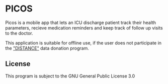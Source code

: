 # PICOS

Picos is a mobile app that lets an ICU discharge patient track their health
parameters, recieve medication reminders and keep track of follow up visits to
the doctor.

This application is suitable for offline use, if the user does not participate
in the
["DISTANCE"](https://www.gesundheitsforschung-bmbf.de/de/distance-krankheitsverlaufe-nach-intensivmedizinischer-betreuung-besser-vorhersagen-13021.php)
data donation program.

## License 
This program is subject to the GNU General Public License 3.0